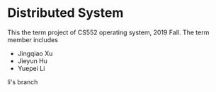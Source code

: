 # Distributed System

This the term project of CS552 operating system, 2019 Fall. The term member includes

- Jingqiao Xu
- Jieyun Hu
- Yuepei Li


li's branch
